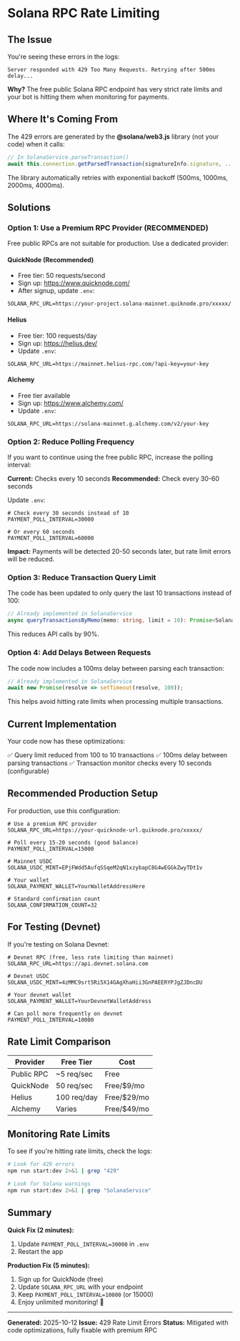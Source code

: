 # Solana RPC Rate Limiting

## The Issue

You're seeing these errors in the logs:

```
Server responded with 429 Too Many Requests. Retrying after 500ms delay...
```

**Why?** The free public Solana RPC endpoint has very strict rate limits and your bot is hitting them when monitoring for payments.

## Where It's Coming From

The 429 errors are generated by the **@solana/web3.js** library (not your code) when it calls:

```typescript
// In SolanaService.parseTransaction()
await this.connection.getParsedTransaction(signatureInfo.signature, ...)
```

The library automatically retries with exponential backoff (500ms, 1000ms, 2000ms, 4000ms).

## Solutions

### Option 1: Use a Premium RPC Provider (RECOMMENDED)

Free public RPCs are not suitable for production. Use a dedicated provider:

#### **QuickNode** (Recommended)
- Free tier: 50 requests/second
- Sign up: https://www.quicknode.com/
- After signup, update `.env`:

```env
SOLANA_RPC_URL=https://your-project.solana-mainnet.quiknode.pro/xxxxx/
```

#### **Helius**
- Free tier: 100 requests/day
- Sign up: https://helius.dev/
- Update `.env`:

```env
SOLANA_RPC_URL=https://mainnet.helius-rpc.com/?api-key=your-key
```

#### **Alchemy**
- Free tier available
- Sign up: https://www.alchemy.com/
- Update `.env`:

```env
SOLANA_RPC_URL=https://solana-mainnet.g.alchemy.com/v2/your-key
```

### Option 2: Reduce Polling Frequency

If you want to continue using the free public RPC, increase the polling interval:

**Current:** Checks every 10 seconds
**Recommended:** Check every 30-60 seconds

Update `.env`:
```env
# Check every 30 seconds instead of 10
PAYMENT_POLL_INTERVAL=30000

# Or every 60 seconds
PAYMENT_POLL_INTERVAL=60000
```

**Impact:** Payments will be detected 20-50 seconds later, but rate limit errors will be reduced.

### Option 3: Reduce Transaction Query Limit

The code has been updated to only query the last 10 transactions instead of 100:

```typescript
// Already implemented in SolanaService
async queryTransactionsByMemo(memo: string, limit = 10): Promise<SolanaTransaction[]>
```

This reduces API calls by 90%.

### Option 4: Add Delays Between Requests

The code now includes a 100ms delay between parsing each transaction:

```typescript
// Already implemented in SolanaService
await new Promise(resolve => setTimeout(resolve, 100));
```

This helps avoid hitting rate limits when processing multiple transactions.

## Current Implementation

Your code now has these optimizations:

✅ Query limit reduced from 100 to 10 transactions
✅ 100ms delay between parsing transactions
✅ Transaction monitor checks every 10 seconds (configurable)

## Recommended Production Setup

For production, use this configuration:

```env
# Use a premium RPC provider
SOLANA_RPC_URL=https://your-quicknode-url.quiknode.pro/xxxxx/

# Poll every 15-20 seconds (good balance)
PAYMENT_POLL_INTERVAL=15000

# Mainnet USDC
SOLANA_USDC_MINT=EPjFWdd5AufqSSqeM2qN1xzybapC8G4wEGGkZwyTDt1v

# Your wallet
SOLANA_PAYMENT_WALLET=YourWalletAddressHere

# Standard confirmation count
SOLANA_CONFIRMATION_COUNT=32
```

## For Testing (Devnet)

If you're testing on Solana Devnet:

```env
# Devnet RPC (free, less rate limiting than mainnet)
SOLANA_RPC_URL=https://api.devnet.solana.com

# Devnet USDC
SOLANA_USDC_MINT=4zMMC9srt5Ri5X14GAgXhaHii3GnPAEERYPJgZJDncDU

# Your devnet wallet
SOLANA_PAYMENT_WALLET=YourDevnetWalletAddress

# Can poll more frequently on devnet
PAYMENT_POLL_INTERVAL=10000
```

## Rate Limit Comparison

| Provider | Free Tier | Cost |
|----------|-----------|------|
| Public RPC | ~5 req/sec | Free |
| QuickNode | 50 req/sec | Free/$9/mo |
| Helius | 100 req/day | Free/$29/mo |
| Alchemy | Varies | Free/$49/mo |

## Monitoring Rate Limits

To see if you're hitting rate limits, check the logs:

```bash
# Look for 429 errors
npm run start:dev 2>&1 | grep "429"

# Look for Solana warnings
npm run start:dev 2>&1 | grep "SolanaService"
```

## Summary

**Quick Fix (2 minutes):**
1. Update `PAYMENT_POLL_INTERVAL=30000` in `.env`
2. Restart the app

**Production Fix (5 minutes):**
1. Sign up for QuickNode (free)
2. Update `SOLANA_RPC_URL` with your endpoint
3. Keep `PAYMENT_POLL_INTERVAL=10000` (or 15000)
4. Enjoy unlimited monitoring! 🚀

---

**Generated:** 2025-10-12
**Issue:** 429 Rate Limit Errors
**Status:** Mitigated with code optimizations, fully fixable with premium RPC
